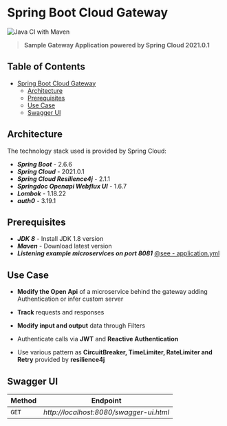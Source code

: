 
# Spring Boot Cloud Gateway

![Java CI with Maven](https://github.com/gcalsolaro/spring-boot-grpc/workflows/Java%20CI%20with%20Maven/badge.svg)
> **Sample Gateway Application powered by Spring Cloud 2021.0.1**


## Table of Contents

   * [Spring Boot Cloud Gateway](#spring-boot-cloud-gateway)
      * [Architecture](#architecture)
      * [Prerequisites](#prerequisites)
      * [Use Case](#use-case)
      * [Swagger UI](#swagger-ui)
      

## Architecture

The technology stack used is provided by Spring Cloud:

* **_Spring Boot_** - 2.6.6
* **_Spring Cloud_** - 2021.0.1
* **_Spring Cloud Resilience4j_** - 2.1.1
* **_Springdoc Openapi Webflux UI_** - 1.6.7
* **_Lombok_** - 1.18.22
* **_auth0_** - 3.19.1

## Prerequisites
* **_JDK 8_** - Install JDK 1.8 version
* **_Maven_** - Download latest version
* **_Listening example microservices on port 8081_** [@see - application.yml](https://github.com/gcalsolaro/spring-cloud-gateway/blob/main/src/main/resources/application.yml)

## Use Case

 * **Modify the Open Api** of a microservice behind the gateway adding Authentication or infer custom server

- **Track** requests and responses

- **Modify input and output** data through Filters

- Authenticate calls via **JWT** and **Reactive Authentication**

- Use various pattern as **CircuitBreaker, TimeLimiter, RateLimiter and Retry** provided by **resilience4j**

## Swagger UI

Method | Endpoint |
--- | --- |
`GET` | *http://localhost:8080/swagger-ui.html* |

